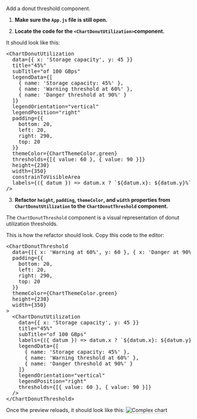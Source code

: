Add a donut threshold component.

1) <strong>Make sure the `App.js` file is still open.</strong>

2) <strong>Locate the code for the `<ChartDonutUtilization>`component.</strong>

It should look like this:

<pre class="file">
&lt;ChartDonutUtilization
  data={{ x: &#39;Storage capacity&#39;, y: 45 }}
  title=&quot;45%&quot;
  subTitle=&quot;of 100 GBps&quot;
  legendData={[
    { name: &#39;Storage capacity: 45%&#39; },
    { name: &#39;Warning threshold at 60%&#39; }, 
    { name: &#39;Danger threshold at 90%&#39; }
  ]}
  legendOrientation=&quot;vertical&quot;
  legendPosition=&quot;right&quot;
  padding={{
    bottom: 20,
    left: 20,
    right: 290,
    top: 20
  }}
  themeColor={ChartThemeColor.green}
  thresholds={[{ value: 60 }, { value: 90 }]}
  height={230}
  width={350}
  constrainToVisibleArea
  labels={({ datum }) =&gt; datum.x ? `${datum.x}: ${datum.y}%` : null}
/&gt;
</pre>

3) <strong>Refactor `height`, `padding`, `themeColor`, and `width` properties from `ChartDonutUtilization` to the `ChartDonutThreshold` component.</strong>

The `ChartDonutThreshold` component is a visual representation of donut utilization thresholds.

This is how the refactor should look. Copy this code to the editor:

<pre class="file" data-target="clipboard">
&lt;ChartDonutThreshold
  data={[{ x: &#39;Warning at 60%&#39;, y: 60 }, { x: &#39;Danger at 90%&#39;, y: 90 }]}
  padding={{
    bottom: 20,
    left: 20,
    right: 290,
    top: 20
  }}
  themeColor={ChartThemeColor.green}
  height={230}
  width={350}
&gt;
  &lt;ChartDonutUtilization
    data={{ x: &#39;Storage capacity&#39;, y: 45 }}
    title=&quot;45%&quot;
    subTitle=&quot;of 100 GBps&quot;
    labels={({ datum }) =&gt; datum.x ? `${datum.x}: ${datum.y}%` : null}
    legendData={[
      { name: &#39;Storage capacity: 45%&#39; },
      { name: &#39;Warning threshold at 60%&#39; }, 
      { name: &#39;Danger threshold at 90%&#39; }
    ]}
    legendOrientation=&quot;vertical&quot;
    legendPosition=&quot;right&quot;
    thresholds={[{ value: 60 }, { value: 90 }]}
  /&gt;
&lt;/ChartDonutThreshold&gt;
</pre>

Once the preview reloads, it should look like this:
<img src="donut-utilization-chart/assets/complex.png" alt="Complex chart" style="box-shadow: rgba(3, 3, 3, 0.2) 0px 1.25px 2.5px 0px;" />
